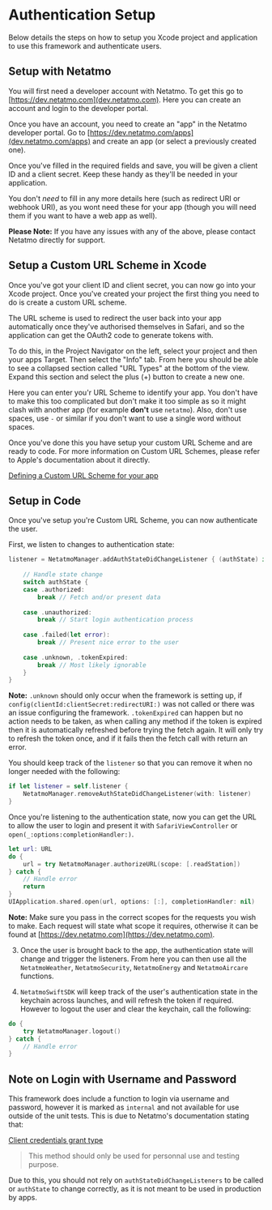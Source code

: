 # Authentication Setup

Below details the steps on how to setup you Xcode project and application to use this framework and authenticate users.

## Setup with Netatmo

You will first need a developer account with Netatmo. To get this go to [https://dev.netatmo.com](dev.netatmo.com). Here you can create an account and login to the developer portal.

Once you have an account, you need to create an "app" in the Netatmo developer portal. Go to [https://dev.netatmo.com/apps](dev.netatmo.com/apps) and create an app (or select a previously created one).

Once you've filled in the required fields and save, you will be given a client ID and a client secret. Keep these handy as they'll be needed in your application.

You don't *need* to fill in any more details here (such as redirect URI or webhook URI), as you wont need these for your app (though you will need them if you want to have a web app as well).

**Please Note:** If you have any issues with any of the above, please contact Netatmo directly for support.

## Setup a Custom URL Scheme in Xcode 

Once you've got your client ID and client secret, you can now go into your Xcode project. Once you've created your project the first thing you need to do is create a custom URL scheme.

The URL scheme is used to redirect the user back into your app automatically once they've authorised themselves in Safari, and so the application can get the OAuth2 code to generate tokens with.

To do this, in the Project Navigator on the left, select your project and then your apps Target. Then select the "Info" tab. From here you should be able to see a collapsed section called "URL Types" at the bottom of the view. Expand this section and select the plus (+) button to create a new one.

Here you can enter you'r URL Scheme to identify your app. You don't have to make this too complicated but don't make it too simple as so it might clash with another app (for example **don't** use `netatmo`). Also, don't use spaces, use `-` or similar if you don't want to use a single word without spaces.

Once you've done this you have setup your custom URL Scheme and are ready to code. For more information on Custom URL Schemes, please refer to Apple's documentation about it directly. 

[Defining a Custom URL Scheme for your app](https://developer.apple.com/documentation/uikit/inter-process_communication/allowing_apps_and_websites_to_link_to_your_content/defining_a_custom_url_scheme_for_your_app)

## Setup in Code

Once you've setup you're Custom URL Scheme, you can now authenticate the user.

First, we listen to changes to authentication state:

```swift
listener = NetatmoManager.addAuthStateDidChangeListener { (authState) in
    
    // Handle state change
    switch authState {
    case .authorized:
        break // Fetch and/or present data
        
    case .unauthorized:
        break // Start login authentication process
        
    case .failed(let error):
        break // Present nice error to the user
        
    case .unknown, .tokenExpired:
        break // Most likely ignorable
    }
}
```

**Note:** `.unknown` should only occur when the framework is setting up, if `config(clientId:clientSecret:redirectURI:)` was not called or there was an issue configuring the framework. `.tokenExpired` can happen but no action needs to be taken, as when calling any method if the token is expired then it is automatically refreshed before trying the fetch again. It will only try to refresh the token once, and if it fails then the fetch call with return an error. 

You should keep track of the `listener` so that you can remove it when no longer needed with the following:

```swift
if let listener = self.listener {
    NetatmoManager.removeAuthStateDidChangeListener(with: listener)
}
```

Once you're listening to the authentication state, now you can get the URL to allow the user to login and present it with `SafariViewController` or `open(_:options:completionHandler:)`.

```swift
let url: URL
do {
    url = try NetatmoManager.authorizeURL(scope: [.readStation])
} catch {
    // Handle error
    return
}
UIApplication.shared.open(url, options: [:], completionHandler: nil)
```

**Note:** Make sure you pass in the correct scopes for the requests you wish to make. Each request will state what scope it requires, otherwise it can be found at [https://dev.netatmo.com](https://dev.netatmo.com).

3. Once the user is brought back to the app, the authentication state will change and trigger the listeners. From here you can then use all the `NetatmoWeather`, `NetatmoSecurity`, `NetatmoEnergy` and `NetatmoAircare` functions.

4. `NetatmoSwiftSDK` will keep track of the user's authentication state in the keychain across launches, and will refresh the token if required. However to logout the user and clear the keychain, call the following:

```swift
do {
    try NetatmoManager.logout()
} catch {
    // Handle error
}
```

## Note on Login with Username and Password

This framework does include a function to login via username and password, however it is marked as `internal` and not available for use outside of the unit tests. This is due to Netatmo's documentation stating that:

[Client credentials grant type](https://dev.netatmo.com/apidocumentation/oauth#client-credential)

> This method should only be used for personnal use and testing purpose.

Due to this, you should not rely on `authStateDidChangeListeners` to be called or `authState` to change correctly, as it is not meant to be used in production by apps. 
